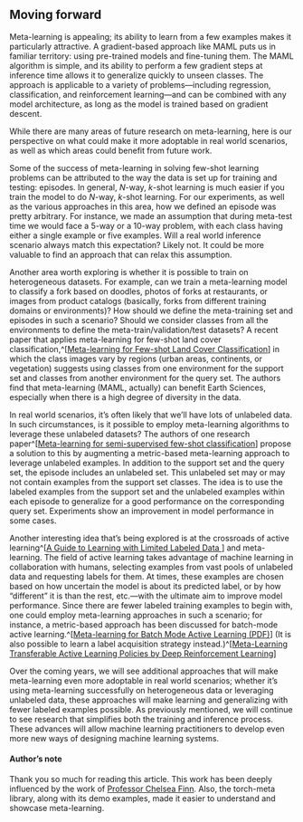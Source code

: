 ## Moving forward

Meta-learning is appealing; its ability to learn from a few examples makes it particularly attractive. A gradient-based approach like MAML puts us in familiar territory: using pre-trained models and fine-tuning them. The MAML algorithm is simple, and its ability to perform a few gradient steps at inference time allows it to generalize quickly to unseen classes. The approach is applicable to a variety of problems—including regression, classification, and reinforcement learning—and can be combined with any model architecture, as long as the model is trained based on gradient descent.

While there are many areas of future research on meta-learning, here is our perspective on what could make it more adoptable in real world scenarios, as well as which areas could benefit from future work.

Some of the success of meta-learning in solving few-shot learning problems can be attributed to the way the data is set up for training and testing: episodes. In general, *N*-way, *k*-shot learning is much easier if you train the model to do *N*-way, *k*-shot learning. For our experiments, 
as well as the various approaches in this area, how we defined an episode was pretty arbitrary. For instance, we made an assumption that during meta-test time we would face a 5-way or a 10-way problem, with each class having either a single example or five examples. Will a real world inference scenario always match this expectation? Likely not. It could be more valuable to find an approach that can relax this assumption. 

Another area worth exploring is whether it is possible to train on heterogeneous datasets. For example, can we train a meta-learning model to classify a fork based on doodles,  photos of forks at restaurants, or images from product catalogs (basically, forks from different training domains or environments)? How should we define the meta-training set and episodes in such a scenario? Should we consider classes from all the environments to define the meta-train/validation/test datasets? A recent paper that applies meta-learning for few-shot land cover classification,^[[Meta-learning for Few-shot Land Cover Classification](https://arxiv.org/pdf/2004.13390.pdf)]  in which the class images vary by regions (urban areas, continents, or vegetation) suggests using classes from one environment for the support set and classes from another environment for the query set. The authors find that meta-learning (MAML, actually) can benefit Earth Sciences, especially when there is a high degree of diversity in the data. 

In real world scenarios, it’s often likely that we’ll have lots of unlabeled data. In such circumstances, is it possible to employ meta-learning algorithms to leverage these unlabeled datasets? The authors of one research paper^[[Meta-learning for semi-supervised few-shot classification](https://arxiv.org/pdf/1803.00676.pdf)] propose a solution to this by augmenting a metric-based meta-learning approach to leverage unlabeled examples. In addition to the support set and the query set, the episode includes an unlabeled set. This unlabeled set may or may not contain examples from the support set classes. The idea is to use the labeled examples from the support set and the unlabeled examples within each episode to generalize for a good performance on the corresponding query set. Experiments show an improvement in model performance in some cases.

Another interesting idea that’s being explored is at the crossroads of active learning^[[A Guide to Learning with Limited Labeled Data
](https://blog.cloudera.com/a-guide-to-learning-with-limited-labeled-data/)] and meta-learning. The field of active learning takes advantage of machine learning in collaboration with humans, selecting examples from vast pools of unlabeled data and requesting labels for them. At times, these examples are chosen based on how uncertain the model is about its predicted label, or by how “different” it is than the rest, etc.—with the ultimate aim to improve model performance. Since there are fewer labeled training examples to begin with, one could employ meta-learning approaches in such a scenario; for instance, a metric-based approach has been discussed for batch-mode active learning.^[[Meta-learning for Batch Mode Active Learning (PDF)](https://openreview.net/pdf?id=r1PsGFJPz)] (It is also possible to learn a label acquisition strategy instead.)^[[Meta-Learning Transferable Active Learning Policies by Deep Reinforcement Learning](https://arxiv.org/abs/1806.04798)]

Over the coming years, we will see additional approaches that will make meta-learning even more adoptable in real world scenarios; whether it’s using meta-learning successfully on heterogeneous data or leveraging unlabeled data, these approaches will make learning and generalizing with fewer labeled examples possible. As previously mentioned,  we will continue to see research that simplifies both the training and inference process. These advances will allow machine learning practitioners to develop even more new ways of designing machine learning systems.

#### Author’s note

Thank you so much for reading this article. This work has been deeply influenced by the work of [Professor Chelsea Finn](https://ai.stanford.edu/~cbfinn/). Also, the torch-meta library, along with its demo examples, made it easier to understand and showcase meta-learning.

